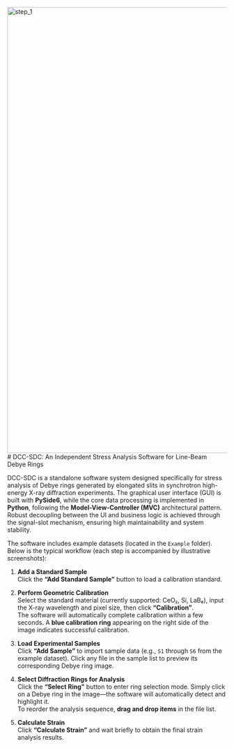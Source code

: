 <img width="1659" height="1021" alt="step_1" src="https://github.com/user-attachments/assets/f4519254-f2a4-4fa2-a172-e0e9b2679374" /># DCC-SDC: An Independent Stress Analysis Software for Line-Beam Debye Rings

DCC-SDC is a standalone software system designed specifically for stress analysis of Debye rings generated by elongated slits in synchrotron high-energy X-ray diffraction experiments. The graphical user interface (GUI) is built with **PySide6**, while the core data processing is implemented in **Python**, following the **Model-View-Controller (MVC)** architectural pattern. Robust decoupling between the UI and business logic is achieved through the signal-slot mechanism, ensuring high maintainability and system stability.

The software includes example datasets (located in the `Example` folder). Below is the typical workflow (each step is accompanied by illustrative screenshots):

1. **Add a Standard Sample**  
   Click the **“Add Standard Sample”** button to load a calibration standard.



2. **Perform Geometric Calibration**  
   Select the standard material (currently supported: CeO₂, Si, LaB₆), input the X-ray wavelength and pixel size, then click **“Calibration”**.  
   The software will automatically complete calibration within a few seconds. A **blue calibration ring** appearing on the right side of the image indicates successful calibration.

3. **Load Experimental Samples**  
   Click **“Add Sample”** to import sample data (e.g., `S1` through `S6` from the example dataset). Click any file in the sample list to preview its corresponding Debye ring image.

4. **Select Diffraction Rings for Analysis**  
   Click the **“Select Ring”** button to enter ring selection mode. Simply click on a Debye ring in the image—the software will automatically detect and highlight it.  
   To reorder the analysis sequence, **drag and drop items** in the file list.

5. **Calculate Strain**  
   Click **“Calculate Strain”** and wait briefly to obtain the final strain analysis results.
